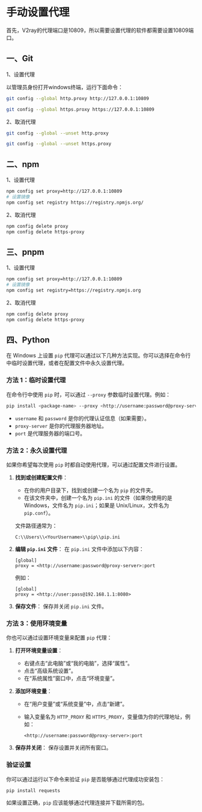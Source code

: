 # 手动设置代理
首先，V2ray的代理端口是10809，所以需要设置代理的软件都需要设置10809端口。
## 一、Git
1、设置代理

以管理员身份打开windows终端，运行下面命令：
```bash
git config --global http.proxy http://127.0.0.1:10809

git config --global https.proxy https://127.0.0.1:10809
```

2、取消代理
```bash
git config --global --unset http.proxy

git config --global --unset https.proxy
```

## 二、npm
1、设置代理
```bash
npm config set proxy=http://127.0.0.1:10809
# 设置镜像
npm config set registry https://registry.npmjs.org/
```
2、取消代理
```bash
npm config delete proxy
npm config delete https-proxy
```

## 三、pnpm
1、设置代理
```bash
npm config set proxy=http://127.0.0.1:10809
# 设置镜像
npm config set registry=https://registry.npmjs.org
```
2、取消代理
```bash
npm config delete proxy
npm config delete https-proxy
```

## 四、Python
在 Windows 上设置 `pip` 代理可以通过以下几种方法实现。你可以选择在命令行中临时设置代理，或者在配置文件中永久设置代理。

### 方法 1：临时设置代理

在命令行中使用 `pip` 时，可以通过 `--proxy` 参数临时设置代理。例如：

```bash
pip install <package-name> --proxy <http://username:password@proxy-server>:port

```

- `username` 和 `password` 是你的代理认证信息（如果需要）。
- `proxy-server` 是你的代理服务器地址。
- `port` 是代理服务器的端口号。

### 方法 2：永久设置代理

如果你希望每次使用 `pip` 时都自动使用代理，可以通过配置文件进行设置。

1. **找到或创建配置文件**：
    - 在你的用户目录下，找到或创建一个名为 `pip` 的文件夹。
    - 在该文件夹中，创建一个名为 `pip.ini` 的文件（如果你使用的是 Windows，文件名为 `pip.ini`；如果是 Unix/Linux，文件名为 `pip.conf`）。
    
    文件路径通常为：
    
    ```
    C:\\Users\\<YourUsername>\\pip\\pip.ini
    ```
    
2. **编辑 `pip.ini` 文件**：
在 `pip.ini` 文件中添加以下内容：
    
    ```
    [global]
    proxy = <http://username:password@proxy-server>:port
    ```
    
    例如：
    
    ```
    [global]
    proxy = <http://user:pass@192.168.1.1:8080>
    ```
    
3. **保存文件**：
保存并关闭 `pip.ini` 文件。

### 方法 3：使用环境变量

你也可以通过设置环境变量来配置 `pip` 代理：

1. **打开环境变量设置**：
    - 右键点击“此电脑”或“我的电脑”，选择“属性”。
    - 点击“高级系统设置”。
    - 在“系统属性”窗口中，点击“环境变量”。
2. **添加环境变量**：
    - 在“用户变量”或“系统变量”中，点击“新建”。
    - 输入变量名为 `HTTP_PROXY` 和 `HTTPS_PROXY`，变量值为你的代理地址，例如：
        
        ```
        <http://username:password@proxy-server>:port
        ```
        
3. **保存并关闭**：
保存设置并关闭所有窗口。

### 验证设置

你可以通过运行以下命令来验证 `pip` 是否能够通过代理成功安装包：

```bash
pip install requests

```

如果设置正确，`pip` 应该能够通过代理连接并下载所需的包。
